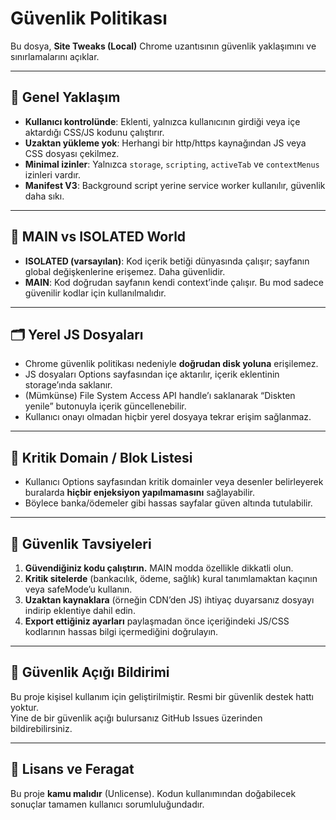 # Güvenlik Politikası

Bu dosya, **Site Tweaks (Local)** Chrome uzantısının güvenlik yaklaşımını ve sınırlamalarını açıklar.

---

## 🔐 Genel Yaklaşım

- **Kullanıcı kontrolünde**: Eklenti, yalnızca kullanıcının girdiği veya içe aktardığı CSS/JS kodunu çalıştırır.  
- **Uzaktan yükleme yok**: Herhangi bir http/https kaynağından JS veya CSS dosyası çekilmez.  
- **Minimal izinler**: Yalnızca `storage`, `scripting`, `activeTab` ve `contextMenus` izinleri vardır.  
- **Manifest V3**: Background script yerine service worker kullanılır, güvenlik daha sıkı.

---

## 📝 MAIN vs ISOLATED World

- **ISOLATED (varsayılan)**: Kod içerik betiği dünyasında çalışır; sayfanın global değişkenlerine erişemez. Daha güvenlidir.  
- **MAIN**: Kod doğrudan sayfanın kendi context’inde çalışır. Bu mod sadece güvenilir kodlar için kullanılmalıdır.

---

## 🗂 Yerel JS Dosyaları

- Chrome güvenlik politikası nedeniyle **doğrudan disk yoluna** erişilemez.  
- JS dosyaları Options sayfasından içe aktarılır, içerik eklentinin storage’ında saklanır.  
- (Mümkünse) File System Access API handle’ı saklanarak “Diskten yenile” butonuyla içerik güncellenebilir.  
- Kullanıcı onayı olmadan hiçbir yerel dosyaya tekrar erişim sağlanmaz.

---

## 🛑 Kritik Domain / Blok Listesi

- Kullanıcı Options sayfasından kritik domainler veya desenler belirleyerek buralarda **hiçbir enjeksiyon yapılmamasını** sağlayabilir.  
- Böylece banka/ödemeler gibi hassas sayfalar güven altında tutulabilir.

---

## 📜 Güvenlik Tavsiyeleri

1. **Güvendiğiniz kodu çalıştırın.** MAIN modda özellikle dikkatli olun.  
2. **Kritik sitelerde** (bankacılık, ödeme, sağlık) kural tanımlamaktan kaçının veya safeMode’u kullanın.  
3. **Uzaktan kaynaklara** (örneğin CDN’den JS) ihtiyaç duyarsanız dosyayı indirip eklentiye dahil edin.  
4. **Export ettiğiniz ayarları** paylaşmadan önce içeriğindeki JS/CSS kodlarının hassas bilgi içermediğini doğrulayın.

---

## 🐞 Güvenlik Açığı Bildirimi

Bu proje kişisel kullanım için geliştirilmiştir. Resmi bir güvenlik destek hattı yoktur.  
Yine de bir güvenlik açığı bulursanız GitHub Issues üzerinden bildirebilirsiniz.

---

## 📜 Lisans ve Feragat

Bu proje **kamu malıdır** (Unlicense). Kodun kullanımından doğabilecek sonuçlar tamamen kullanıcı sorumluluğundadır.
